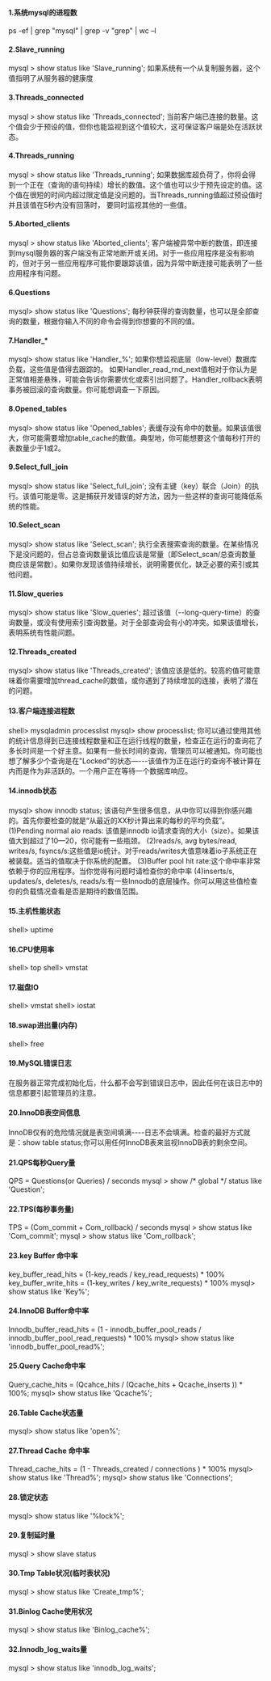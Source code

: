 #### 1.系统mysql的进程数
ps -ef | grep "mysql" | grep -v "grep" | wc –l
#### 2.Slave_running
mysql > show status like 'Slave_running';
如果系统有一个从复制服务器，这个值指明了从服务器的健康度
#### 3.Threads_connected
mysql > show status like 'Threads_connected';
当前客户端已连接的数量。这个值会少于预设的值，但你也能监视到这个值较大，这可保证客户端是处在活跃状态。
#### 4.Threads_running
mysql > show status like 'Threads_running';
如果数据库超负荷了，你将会得到一个正在（查询的语句持续）增长的数值。这个值也可以少于预先设定的值。这个值在很短的时间内超过限定值是没问题的。当Threads_running值超过预设值时并且该值在5秒内没有回落时， 要同时监视其他的一些值。
 
#### 5.Aborted_clients
mysql > show status like 'Aborted_clients';
客户端被异常中断的数值，即连接到mysql服务器的客户端没有正常地断开或关闭。对于一些应用程序是没有影响的，但对于另一些应用程序可能你要跟踪该值，因为异常中断连接可能表明了一些应用程序有问题。
#### 6.Questions
mysql> show status like 'Questions';
每秒钟获得的查询数量，也可以是全部查询的数量，根据你输入不同的命令会得到你想要的不同的值。
#### 7.Handler_*
mysql> show status like 'Handler_%';
如果你想监视底层（low-level）数据库负载，这些值是值得去跟踪的。
如果Handler_read_rnd_next值相对于你认为是正常值相差悬殊，可能会告诉你需要优化或索引出问题了。Handler_rollback表明事务被回滚的查询数量。你可能想调查一下原因。
#### 8.Opened_tables
mysql> show status like 'Opened_tables';
表缓存没有命中的数量。如果该值很大，你可能需要增加table_cache的数值。典型地，你可能想要这个值每秒打开的表数量少于1或2。
#### 9.Select_full_join
mysql> show status like 'Select_full_join';
没有主键（key）联合（Join）的执行。该值可能是零。这是捕获开发错误的好方法，因为一些这样的查询可能降低系统的性能。
#### 10.Select_scan
mysql> show status like 'Select_scan';
执行全表搜索查询的数量。在某些情况下是没问题的，但占总查询数量该比值应该是常量（即Select_scan/总查询数量商应该是常数）。如果你发现该值持续增长，说明需要优化，缺乏必要的索引或其他问题。
#### 11.Slow_queries
mysql> show status like 'Slow_queries';
超过该值（--long-query-time）的查询数量，或没有使用索引查询数量。对于全部查询会有小的冲突。如果该值增长，表明系统有性能问题。
#### 12.Threads_created
mysql> show status like 'Threads_created';
该值应该是低的。较高的值可能意味着你需要增加thread_cache的数值，或你遇到了持续增加的连接，表明了潜在的问题。
#### 13.客户端连接进程数
shell> mysqladmin processlist
mysql> show processlist;
你可以通过使用其他的统计信息得到已连接线程数量和正在运行线程的数量，检查正在运行的查询花了多长时间是一个好主意。如果有一些长时间的查询，管理员可以被通知。你可能也想了解多少个查询是在"Locked"的状态—---该值作为正在运行的查询不被计算在内而是作为非活跃的。一个用户正在等待一个数据库响应。
#### 14.innodb状态
mysql> show innodb status;
该语句产生很多信息，从中你可以得到你感兴趣的。首先你要检查的就是“从最近的XX秒计算出来的每秒的平均负载”。
(1)Pending normal aio reads: 该值是innodb io请求查询的大小（size）。如果该值大到超过了10—20，你可能有一些瓶颈。
(2)reads/s, avg bytes/read, writes/s, fsyncs/s:这些值是io统计。对于reads/writes大值意味着io子系统正在被装载。适当的值取决于你系统的配置。
(3)Buffer pool hit rate:这个命中率非常依赖于你的应用程序。当你觉得有问题时请检查你的命中率
(4)inserts/s, updates/s, deletes/s, reads/s:有一些Innodb的底层操作。你可以用这些值检查你的负载情况查看是否是期待的数值范围。
#### 15.主机性能状态
shell> uptime
#### 16.CPU使用率
shell> top
shell> vmstat
#### 17.磁盘IO
shell> vmstat
shell> iostat
#### 18.swap进出量(内存)
shell> free
#### 19.MySQL错误日志
在服务器正常完成初始化后，什么都不会写到错误日志中，因此任何在该日志中的信息都要引起管理员的注意。
#### 20.InnoDB表空间信息
InnoDB仅有的危险情况就是表空间填满----日志不会填满。检查的最好方式就是：show table status;你可以用任何InnoDB表来监视InnoDB表的剩余空间。
#### 21.QPS每秒Query量
QPS = Questions(or Queries) / seconds
mysql > show /* global */ status like 'Question';
#### 22.TPS(每秒事务量)
TPS = (Com_commit + Com_rollback) / seconds
mysql > show status like 'Com_commit';
mysql > show status like 'Com_rollback';
#### 23.key Buffer 命中率
key_buffer_read_hits = (1-key_reads / key_read_requests) * 100%
key_buffer_write_hits = (1-key_writes / key_write_requests) * 100%
mysql> show status like 'Key%';
#### 24.InnoDB Buffer命中率
Innodb_buffer_read_hits = (1 - innodb_buffer_pool_reads / innodb_buffer_pool_read_requests) * 100%
mysql> show status like 'innodb_buffer_pool_read%';
#### 25.Query Cache命中率
Query_cache_hits = (Qcahce_hits / (Qcache_hits + Qcache_inserts )) * 100%;
mysql> show status like 'Qcache%';
#### 26.Table Cache状态量
mysql> show status like 'open%';
#### 27.Thread Cache 命中率
Thread_cache_hits = (1 - Threads_created / connections ) * 100%
mysql> show status like 'Thread%';
mysql> show status like 'Connections';
#### 28.锁定状态
mysql> show status like '%lock%';
#### 29.复制延时量
mysql > show slave status
#### 30.Tmp Table状况(临时表状况)
mysql > show status like 'Create_tmp%';
#### 31.Binlog Cache使用状况
mysql > show status like 'Binlog_cache%';
#### 32.Innodb_log_waits量
mysql > show status like 'innodb_log_waits';